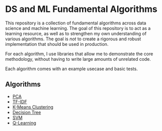 # DS and ML Fundamental Algorithms
This repository is a collection of fundamental algorithms across data science and machine learning. The goal of this repository is to act as a learning resource, as well as to strengthen my own understanding of various algorithms. The goal is *not* to create a rigorous and robust implementation that should be used in production.

For each algorithm, I use libraries that allow me to demonstrate the core methodology, without having to write large amounts of unrelated code.

Each algorithm comes with an example usecase and basic tests.

## Algorithms
* [PCA](./pca/)
* [TF-IDF](./tf_idf/)
* [K-Means Clustering](./k-means-clustering/)
* [Decision Tree](./decision_tree)
* [SVM](./svm/)
* [Q-Learning](./q_learning/)
